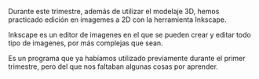 Durante este trimestre, además de utilizar el modelaje 3D, hemos practicado edición en imagemes a 2D con la herramienta Inkscape. 

Inkscape es un editor de imagenes en el que se pueden crear y editar todo tipo de imagenes, por más complejas que sean.

Es un programa que ya habíamos utilizado previamente durante el primer trimestre, pero del que nos faltaban algunas cosas por aprender.
